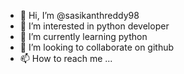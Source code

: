 - 👋 Hi, I’m @sasikanthreddy98
- 👀 I’m interested in python developer
- 🌱 I’m currently learning python
- 💞️ I’m looking to collaborate on github
- 📫 How to reach me ...

<!---
sasikanthreddy98/sasikanthreddy98 is a ✨ special ✨ repository because its `README.md` (this file) appears on your GitHub profile.
You can click the Preview link to take a look at your changes.
--->
